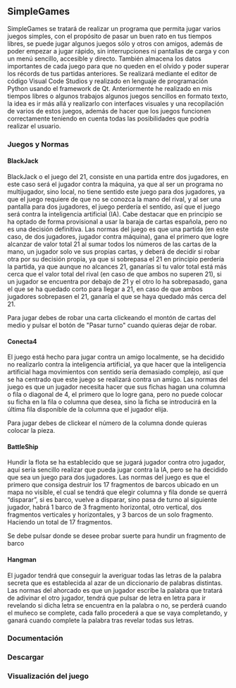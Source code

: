 ## SimpleGames

SimpleGames se tratará de realizar un programa que permita jugar varios juegos simples, con el propósito de pasar un buen rato en tus tiempos libres, se puede jugar algunos juegos sólo y otros con amigos, además de poder empezar a jugar rápido, sin interrupciones ni pantallas de carga y con un menú sencillo, accesible y directo. También almacena los datos importantes de cada juego para que no queden en el olvido y poder superar los récords de tus partidas anteriores. Se realizará mediante el editor de código Visual Code Studios y realizado en lenguaje de programación Python usando el framework de Qt. Anteriormente he realizado en mis tiempos libres o algunos trabajos algunos juegos sencillos en formato texto, la idea es ir más allá y realizarlo con interfaces visuales y una recopilación de varios de estos juegos, además de hacer que los juegos funcionen correctamente teniendo en cuenta todas las posibilidades que podría realizar el usuario.

### Juegos y Normas

#### BlackJack
BlackJack o el juego del 21, consiste en una partida entre dos jugadores, en este caso será el jugador contra la máquina, ya que al ser un programa no multijugador, sino local, no tiene sentido este juego para dos jugadores, ya que el juego requiere de que no se conozca la mano del rival, y al ser una pantalla para dos jugadores, el juego perdería el sentido, así que el juego será contra la inteligencia artificial (IA). Cabe destacar que en principio se ha optado de forma provisional a usar la baraja de cartas española, pero no es una decisión definitiva. Las normas del juego es que una partida (en este caso, de dos jugadores, jugador contra máquina), gana el primero que logre alcanzar de valor total 21 al sumar todos los números de las cartas de la mano, un jugador solo ve sus propias cartas, y deberá de decidir si robar otra por su decisión propia, ya que si sobrepasa el 21 en principio perdería la partida, ya que aunque no alcances 21, ganarías si tu valor total está más cerca que el valor total del rival (en caso de que ambos no superen 21), si un jugador se encuentra por debajo de 21 y el otro lo ha sobrepasado, gana el que se ha quedado corto para llegar a 21, en caso de que ambos jugadores sobrepasen el 21, ganaría el que se haya quedado más cerca del 21.

Para jugar debes de robar una carta clickeando el montón de cartas del medio y pulsar el botón de "Pasar turno" cuando quieras dejar de robar.

#### Conecta4
El juego está hecho para jugar contra un amigo localmente, se ha decidido no realizarlo contra la inteligencia artificial, ya que hacer que la inteligencia artificial haga movimientos con sentido sería demasiado complejo, así que se ha centrado que este juego se realizará contra un amigo. Las normas del juego es que un jugador necesita hacer que sus fichas hagan una columna o fila o diagonal de 4, el primero que lo logre gana, pero no puede colocar su ficha en la fila o columna que desea, sino la ficha se introducirá en la última fila disponible de la columna que el jugador elija.

Para jugar debes de clickear el número de la columna donde quieras colocar la pieza.

#### BattleShip
Hundir la flota se ha establecido que se jugará jugador contra otro jugador, aquí sería sencillo realizar que pueda jugar contra la IA, pero se ha decidido que sea un juego para dos jugadores. Las normas del juego es que el primero que consiga destruir los 17 fragmentos de barcos ubicado en un mapa no visible, el cual se tendrá que elegir columna y fila donde se querrá “disparar”, si es barco, vuelve a disparar, sino pasa de turno al siguiente jugador, habrá 1 barco de 3 fragmento horizontal, otro vertical, dos fragmentos verticales y horizontales, y 3 barcos de un solo fragmento. Haciendo un total de 17 fragmentos.

Se debe pulsar donde se desee probar suerte para hundir un fragmento de barco

#### Hangman
El jugador tendrá que conseguir la averiguar todas las letras de la palabra secreta que es establecida al azar de un diccionario de palabras distintas. Las normas del ahorcado es que un jugador escribe la palabra que tratará de adivinar el otro jugador, tendrá que pulsar de letra en letra para ir revelando si dicha letra se encuentra en la palabra o no, se perderá cuando el muñeco se complete, cada fallo procederá a que se vaya completando, y ganará cuando complete la palabra tras revelar todas sus letras.

### Documentación

### Descargar

### Visualización del juego
